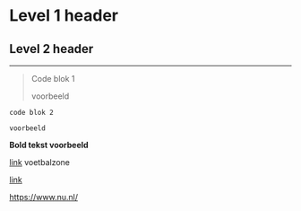 # Level 1 header
## Level 2 header

---
> Code blok 1
>
> voorbeeld
>

```
code blok 2

voorbeeld
```

**Bold tekst voorbeeld**

[link](https://www.voetbalzone.nl/) voetbalzone

[link][nu]

[nu]: https://www.nu.nl/

<https://www.nu.nl/>